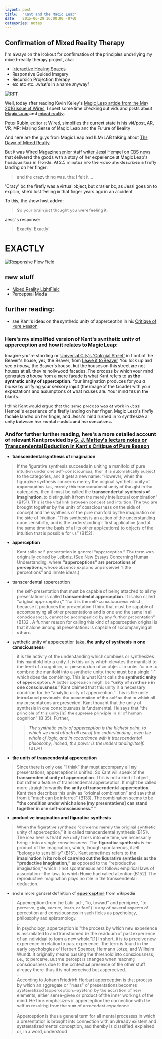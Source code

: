 ```yaml
---
layout: post
title:  "Kant and the Magic Leap"
date:   2016-06-29 16:00:00 -0700
categories: notes 
---
```


## Confirmation of Mixed Reality Therapy 
I'm always on the lookout for confirmation of the principles underlying my mixed-reality therapy project, aka:  

- [Interactive Healing Spaces](https://www.flickr.com/photos/jaycody9/albums/72157637800982304)
- Responsive Guided Imagery
- [Recursion Projection therapy](https://www.flickr.com/photos/jaycody9/albums/72157625517220234)
- etc etc etc...what's in a name anyway?

![RPT]({{log.jaylab.io}}/assets/gifs/2010_11-recursion-projection-therapy-SOEX_gallery.gif)

Well, today after reading Kevin Kelley's [Magic Leap article from the May 2016 issue of Wired](http://www.wired.com/2016/04/magic-leap-vr/), I spent some time checking out vids and posts about [Magic Leap] and [mixed reality]. 

Peter Rubin, editor at Wired, simplifies the current state in his vid/post, [AR, VR, MR: Making Sense of Magic Leap and the Future of Reality](http://www.wired.com/2016/04/differences-between-vr-mr-ar/)

And here are the guys from Magic Leap and ILMxLAB talking about [The Dawn of Mixed Reality](https://www.youtube.com/watch?v=iTqF3w2yrZI)

But it was [Wired Magazine senior staff writer Jessi Hempel on CBS news](https://www.youtube.com/watch?v=yumCpRXouFw) that delivered the goods with a story of her experience at Magic Leap's headquarters in Florida.  At 2.5 minutes into the video she describes a firefly landing on her finger:

> and the crazy thing was, that I felt it....

'Crazy' bc the firefly was a virtual object, but crazier bc, as Jessi goes on to explain, she'd lost feeling in that finger years ago in an accident.

To this, the show host added:

> So your brain just thought you were feeling it.

Jessi's response:

> Exactly! Exactly!


# **EXACTLY**

![Responsive Flow Field]({{log.jaylab.io}}/assets/gifs/2011-flow_field.gif)

## new stuff 
- [Mixed Reality LightField](http://uploadvr.com/magic-leap-announces-mixed-reality-lightfield-amid-huge-funding-round/)
- Perceptual Media 

## further reading:
- see Kant's ideas on the synthetic unity of apperception in his [Critique of Pure Reason](http://files.libertyfund.org/files/1442/0330_Bk.pdf)

### Here's my simplified version of Kant's **synthetic unity of apperception** and how it relates to Magic Leap:
Imagine you're standing on [Universal City's 'Colonial Street'](http://www.retroweb.com/universal_leave_it_to_beaver.html) in front of the Beaver's house, yes, the Beaver, from [Leave it to Beaver](https://www.youtube.com/watch?v=uB2CZxdqXh4).  You look up and see *a house*, the Beaver's house, but the houses on this street are not houses at all, they're hollywood facades. The process by which your mind generates *a house* from a mere facade is what Kant refers to as **the synthetic unity of apperception**. Your imagination produces for you *a house* by unifying your sensory input (the image of the facade) with your expectations and assumptions of what houses are. Your mind fills in the blanks.  

I think Kant would argue that the same process was at work in Jessi Hempel's experience of a firefly landing on her finger.  Magic Leap's firefly facade landed on her finger, and Jessi's mind rushed in to synthesize a unity between her mental models and her sensations.  
  
### And for further further reading, here's a more detailed account of relevant Kant provided by [G. J. Mattey's lecture notes on Transcendental Deduction in Kant's Critique of Pure Reason](http://hume.ucdavis.edu/mattey/phi175/trdedlec.html)

- **transcendental synthesis of imagination**  

> If the figurative synthesis succeeds in uniting a manifold of pure intuition under one self-consciouness, then it is automatically subject to the categories, and it gets a new name: “However, when the figurative synthesis concerns merely the original synthetic unity of apperception, i.e., merely this transcendental unity of thought in the categories, then it must be called the **transcendental synthesis of imagination**, to distinguish it from the merely intellectual combination” (B151). This is the vital link between concept and intuition. The two are brought together by the unity of consciousness on the side of concept and the synthesis of the pure manifold by the imagination on the side of intuition. “This synthesis is an action of the understanding upon sensibility, and is the understanding‘s first application (and at the same time the basis of all its other applications) to objects of the intuition that is possible for us” (B152).

- **apperception**

> Kant calls self-presentation in general “apperception.” The term was originally coined by Leibniz. (See New Essays Concerning Human Understanding, where **“apperceptions” are perceptions of perceptions**, whose absence explains unperceived “little perceptions” and innate ideas.)

- [transcendental apperception](https://en.wikipedia.org/wiki/Transcendental_apperception)

> the self-presentation that must be capable of being attached to all my presentations is called **transcendental apperception**. It is also called “original apperception,” “for it is the self-consciousness which, because it produces the presentation I think that must be capable of accompanying all other presentations and is one and the same in all consciousness, cannot be accompanied by any further presentation” (B132). A further reason for calling this kind of apperception original is that it alone among all presentations is capable of accompanying all others.

- synthetic unity of apperception (aka, **the unity of synthesis in one consciousness**)

>  it is the activity of the understanding which combines or synthesizes this manifold into a unity. It is this unity which elevates the manifold to the level of a cognition, or presentation of an object.
> In order for me to combine the manifold into a synthetic unity, there must be a single “I” which does the combining. This is what Kant calls the **synthetic unity of apperception**. A better expression might be “**unity of synthesis in one consciousness**.” Kant claimed that this unity is a necessary condition for the “analytic unity of apperception.” This is the unity introduced previously: the presentation of the self as that to which all my presentations are presented. Kant thought that the unity of synthesis in one consciousness is fundamental. He says that “the principle of this unity [is] the supreme principle in all of human cognition” (B135). Further,
>> _The synthetic unity of apperception is the highest point, to which we must attach all use of the understanding , even the whole of logic, and in accordance with it transcendental philosophy; indeed, this power is the understanding itself._ (B134)

- **the unity of transcendental apperception**

>Since there is only one “I think” that must accompany all my presentations, apperception is unified. So Kant will speak of the **transcendental unity of apperception**. This is not a kind of object, but rather a feature of transcendental apperception. It might be called more straightforwardly **the unity of transcendental apperception**. Kant then describes this unity as “original combination” and says that from it “much can be inferred” (B133). The combination seems to be **"the condition under which alone [my presentations] can stand together in one self-consciousness.""**

- **productive imagination and figurative synthesis**

> When the figurative synthesis “concerns merely the original synthetic unity of apperception,” it is called transcendental synthesis (B151). The idea here is that if we unify times into one time, we necessarily bring it into a single consciousness. The **figurative synthesis** is the product of the imagination, which, though spontaneous, itself “belongs to sensibility” (B151). Kant sometimes refers to **the imagination in its role of carrying out the figurative synthesis as the “productive imagination,”** as opposed to the “reproductive imagination,” which is not spontaneous and follows empirical laws of association—the laws to which Hume had called attention (B152). The reproductive imagination plays no role in the transcendental deduction.

- and a more general definition of **[apperception](https://en.wikipedia.org/wiki/Apperception)** from wikipedia

> Apperception (from the Latin ad-, "to, toward" and percipere, "to perceive, gain, secure, learn, or feel") is any of several aspects of perception and consciousness in such fields as psychology, philosophy and epistemology.  
...  
In psychology, apperception is "the process by which new experience is assimilated to and transformed by the residuum of past experience of an individual to form a new whole."[1] In short, it is to perceive new experience in relation to past experience. The term is found in the early psychologies of Herbert Spencer, Hermann Lotze, and Wilhelm Wundt. It originally means passing the threshold into consciousness, i.e., to perceive. But the percept is changed when reaching consciousness due to the contextual presence of the other stuff already there, thus it is not perceived but apperceived.  
...  
According to Johann Friedrich Herbart apperception is that process by which an aggregate or "mass" of presentations becomes systematized (apperceptions-system) by the accretion of new elements, either sense-given or product of the inner workings of the mind. He thus emphasizes in apperception the connection with the self as resulting from the sum of antecedent experience.  
...  
Apperception is thus a general term for all mental processes in which a presentation is brought into connection with an already existent and systematized mental conception, and thereby is classified, explained or, in a word, understood




[Magic Leap]: https://www.magicleap.com/#/home
[Mixed Reality]: https://en.wikipedia.org/wiki/Mixed_reality
